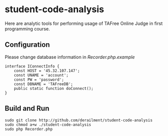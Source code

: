 # student-code-analysis
Here are analytic tools for performing usage of TAFree Online Judge in first programming course.
  
## Configuration
Please change database information in *Recorder.php.example*
```
interface IConnectInfo {
	const HOST = '45.32.107.147';
	const UNAME = 'account';
	const PW = 'password';
	const DBNAME = 'TAFreeDB';
	public static function doConnect();
}
```
  
## Build and Run
```
sudo git clone http://github.com/derailment/student-code-analysis
sudo chmod a+w ./student-code-analysis
sudo php Recorder.php
```
